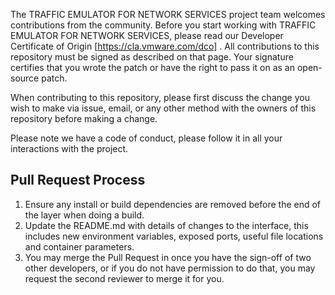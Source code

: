 The TRAFFIC EMULATOR FOR NETWORK SERVICES project team welcomes contributions from the community. Before you start working with TRAFFIC EMULATOR FOR NETWORK SERVICES, please read our Developer Certificate of Origin [https://cla.vmware.com/dco] . All contributions to this repository must be signed as described on that page. Your signature certifies that you wrote the patch or have the right to pass it on as an open-source patch.

When contributing to this repository, please first discuss the change you wish to make via issue,
 email, or any other method with the owners of this repository before making a change.

  Please note we have a code of conduct, please follow it in all your interactions with the project.

  ## Pull Request Process

  1. Ensure any install or build dependencies are removed before the end of the layer when doing a
    build.
 2. Update the README.md with details of changes to the interface, this includes new environment
    variables, exposed ports, useful file locations and container parameters.
 3. You may merge the Pull Request in once you have the sign-off of two other developers, or if you
    do not have permission to do that, you may request the second reviewer to merge it for you.
